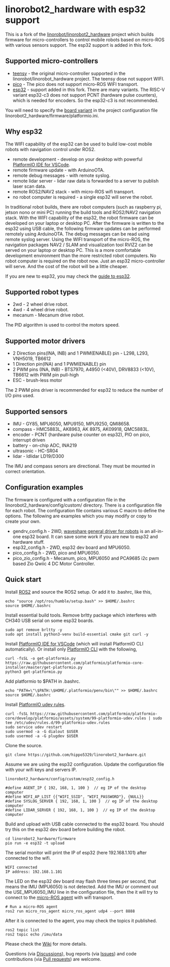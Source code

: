# linorobot2_hardware with esp32 support

This is a fork of the [linorobot/linorobot2_hardware](https://github.com/linorobot/linorobot2_hardware) project which builds firmware for micro-controllers to control mobile robots based on micro-ROS with various sensors support. The esp32 support is added in this fork.

## Supported micro-controllers

- [teensy](https://www.pjrc.com/teensy/) - the original micro-controller supported in the linorobot/linorobot_hardware project. The teensy dose not support WIFI.
- [pico](https://www.raspberrypi.com/documentation/microcontrollers/raspberry-pi-pico.html) - The pico does not support micro-ROS WIFI transport.
- [esp32](https://en.wikipedia.org/wiki/ESP32) - support added in this fork. There are many variants. The RISC-V variant esp32-c3 does not support PCNT (hardware pulse counters), which is needed for encoders. So the esp32-c3 is not recommended.

You will need to specify the [board variant](https://docs.platformio.org/en/latest/boards/index.html#espressif-32) in the project configuration file linorobot2_hardware/firmware/platformio.ini.

## Why esp32

The WIFI capability of the esp32 can be used to build low-cost mobile robots with navigation control under ROS2.

- remote development - develop on your desktop with powerful [PlatformIO IDE for VSCode](https://platformio.org/install/ide?install=vscode).
- remote firmware update - with ArduinoOTA.
- remote debug messages - with remote syslog.
- remote lidar server - lidar raw data is forwarded to a server to publish laser scan data.
- remote ROS2/NAV2 stack - with micro-ROS wifi transport.
- no robot computer is required - a single esp32 will serve the robot.

In traditional robot builds, there are robot computers (such as raspberry pi, jetson nono or mini PC) running the build tools and ROS2/NAV2 navigation stack. With the WIFI capability of the esp32, the robot firmware can be developed on your laptop or desktop PC. After the firmware is written to the esp32 using USB cable, the following firmware updates can be performed remotely using ArduinoOTA. The debug messages can be read using remote syslog server. Using the WIFI transport of the micro-ROS, the navigation packages NAV2 / SLAM and visualization tool RVIZ2 can be served on your laptop or desktop PC. This is a more comfortable development environment than the more restricted robot computers. No robot computer is required on the robot now. Just an esp32 micro-controller will serve. And the cost of the robot will be a little cheaper.

If you are new to esp32, you may check the [guide to esp32](https://randomnerdtutorials.com/getting-started-with-esp32/).

## Supported robot types

- 2wd - 2 wheel drive robot.
- 4wd - 4 wheel drive robot.
- mecanum - Mecanum drive robot.

The PID algorithm is used to control the motors speed.

## Supported motor drivers

- 2 Direction pins(INA, INB) and 1 PWM(ENABLE) pin - L298, L293, VNH5019, TB6612
- 1 Direction pin(INA) and 1 PWM(ENABLE) pin
- 2 PWM pins (INA, INB) - BTS7970, A4950 (<40V), DRV8833 (<10V), TB6612 with PWM pin pull-high
- ESC - brush-less motor

The 2 PWM pins driver is recommended for esp32 to reduce the number of I/O pins used.

## Supported sensors

- IMU - GY85, MPU6050, MPU9150, MPU9250, QMI8658.
- compass - HMC5883L, AK8963, AK 8975, AK09918, QMC5883L.
- encoder - PCNT (hardware pulse counter on esp32), PIO on pico, interrupt driven
- battery - on-chip ADC, INA219
- ultrasonic - HC-SR04
- lidar - ldlidar LD19/D300

The IMU and compass senors are directional. They must be mounted in correct orientation.

## Configuration examples

The firmware is configured with a configuration file in the linorobot2_hardware/config/custom/ directory. There is a configuration file for each robot. The configuration file contains various C macro to define the options. The following are examples which you may modify or copy to create your own.

- gendrv_config.h - 2WD, [waveshare general driver for robots](https://www.waveshare.com/general-driver-for-robots.htm) is an all-in-one esp32 board. It can save some work if you are new to esp32 and hardware stuff.
- esp32_config.h - 2WD, esp32 dev board and MPU6050.
- pico_config.h - 2WD, pico and MPU6050.
- pico_zio_config.h - Mecanum, pico, MPU6050 and PCA9685 i2c pwm based Zio Qwiic 4 DC Motor Controller.

## Quick start

Install [ROS2](https://docs.ros.org/en/humble/Installation/Ubuntu-Install-Debians.html) and source the ROS2 setup. Or add it to .bashrc, like this,

    echo "source /opt/ros/humble/setup.bash" >> $HOME/.bashrc
    source $HOME/.bashrc

Install essential build tools. Remove brltty package which interferes with CH340 USB serial on some esp32 boards.

    sudo apt remove brltty -y
    sudo apt install python3-venv build-essential cmake git curl -y

Install [PlatformIO IDE for VSCode](https://platformio.org/install/ide?install=vscode) (which will install PlatformIO CLI automatically). Or install only [PlatformIO CLI](https://docs.platformio.org/en/latest/core/installation/methods/installer-script.html#super-quick-macos-linux) with the following,

    curl -fsSL -o get-platformio.py https://raw.githubusercontent.com/platformio/platformio-core-installer/master/get-platformio.py
    python3 get-platformio.py

Add platformio to $PATH in .bashrc.

    echo "PATH=\"\$PATH:\$HOME/.platformio/penv/bin\"" >> $HOME/.bashrc
    source $HOME/.bashrc

Install [PlatformIO udev rules](https://docs.platformio.org/en/latest/core/installation/udev-rules.html).

    curl -fsSL https://raw.githubusercontent.com/platformio/platformio-core/develop/platformio/assets/system/99-platformio-udev.rules | sudo tee /etc/udev/rules.d/99-platformio-udev.rules
    sudo service udev restart
    sudo usermod -a -G dialout $USER
    sudo usermod -a -G plugdev $USER

Clone the source.

    git clone https://github.com/hippo5329/linorobot2_hardware.git

Assume we are using the esp32 configuration. Update the configuration file with your wifi keys and servers IP.

    linorobot2_hardware/config/custom/esp32_config.h

    #define AGENT_IP { 192, 168, 1, 100 }  // eg IP of the desktop computer
    #define WIFI_AP_LIST {{"WIFI_SSID", "WIFI_PASSWORD"}, {NULL}}
    #define SYSLOG_SERVER { 192, 168, 1, 100 }  // eg IP of the desktop computer
    #define LIDAR_SERVER { 192, 168, 1, 100 }  // eg IP of the desktop computer

Build and upload with USB cable connected to the esp32 board. You should try this on the esp32 dev board before building the robot.

    cd linorobot2_hardware/firmware
    pio run -e esp32 -t upload

The serial monitor will print the IP of esp32 (here 192.168.1.101) after connected to the wifi.

    WIFI connected
    IP address: 192.168.1.101

The LED on the esp32 dev board may flash three times per second, that means the IMU (MPU6050) is not detected.
Add the IMU or comment out the USE_MPU6050_IMU line in the configuration file, then the it will try to connect to the
[micro-ROS agent](https://github.com/micro-ROS/micro_ros_setup?tab=readme-ov-file#building-micro-ros-agent) with wifi transport.

    # Run a micro-ROS agent
    ros2 run micro_ros_agent micro_ros_agent udp4 --port 8888

After it is connected to the agent, you may check the topics it published.

    ros2 topic list
    ros2 topic echo /imu/data

Please check the [Wiki](https://github.com/hippo5329/linorobot2_hardware/wiki) for more details.

Questions (via [Discussions](https://github.com/hippo5329/linorobot2_hardware/discussions)),
bug reports (via [Issues](https://github.com/hippo5329/linorobot2_hardware/issues)) and
code contributions (via [Pull requests](https://github.com/hippo5329/linorobot2_hardware/pulls)) are welcome.
